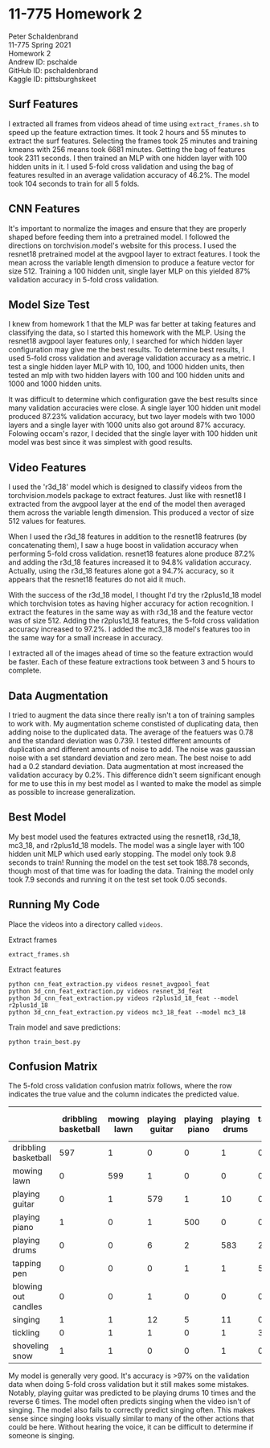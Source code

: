 # 11-775 Homework 2

Peter Schaldenbrand <br/>
11-775 Spring 2021<br/>
Homework 2 <br/>
Andrew ID: pschalde <br/>
GitHub ID: pschaldenbrand <br/>
Kaggle ID: pittsburghskeet

## Surf Features

I extracted all frames from videos ahead of time using ```extract_frames.sh``` to speed up the feature extraction times.  It took 2 hours and 55 minutes to extract the surf features.  Selecting the frames took 25 minutes and training kmeans with 256 means took 6681 minutes.  Getting the bag of features took 2311 seconds.  I then trained an MLP with one hidden layer with 100 hidden units in it.  I used 5-fold cross validation and using the bag of features resulted in an average validation accuracy of 46.2%.  The model took 104 seconds to train for all 5 folds.

## CNN Features

It's important to normalize the images and ensure that they are properly shaped before feeding them into a pretrained model.  I followed the directions on torchvision.model's website for this process.  I used the resnet18 pretrained model at the avgpool layer to extract features.  I took the mean across the variable length dimension to produce a feature vector for size 512.  Training a 100 hidden unit, single layer MLP on this yielded 87% validation accuracy in 5-fold cross validation.

## Model Size Test

I knew from homework 1 that the MLP was far better at taking features and classifying the data, so I started this homework with the MLP.  Using the resnet18 avgpool layer features only, I searched for which hidden layer configuration may give me the best results.  To determine best results, I used 5-fold cross validation and average validation accuracy as a metric.  I test a single hidden layer MLP with 10, 100, and 1000 hidden units, then tested an mlp with two hidden layers with 100 and 100 hidden units and 1000 and 1000 hidden units.

It was difficult to determine which configuration gave the best results since many validation accuracies were close.  A single layer 100 hidden unit model produced 87.23% validation accuracy, but two layer models with two 1000 layers and a single layer with 1000 units also got around 87% accuracy. Folowing occam's razor, I decided that the single layer with 100 hidden unit model was best since it was simplest with good results.

## Video Features

I used the 'r3d_18' model which is designed to classify videos from the torchvision.models package to extract features.  Just like with resnet18 I extracted from the avgpool layer at the end of the model then averaged them across the variable length dimension. This produced a vector of size 512 values for features.

When I used the r3d_18 features in addition to the resnet18 featrures (by concatenating them), I saw a huge boost in validation accuracy when performing 5-fold cross validation.  resnet18 features alone produce 87.2% and adding the r3d_18 features increased it to 94.8% validation accuracy.  Actually, using the r3d_18 features alone got a 94.7% accuracy, so it appears that the resnet18 features do not aid it much.

With the success of the r3d_18 model, I thought I'd try the r2plus1d_18 model which torchvision totes as having higher accuracy for action recognition.  I extract the features in the same way as with r3d_18 and the feature vector was of size 512. Adding the r2plus1d_18 features, the 5-fold cross validation accuracy increased to 97.2%.  I added the mc3_18 model's features too in the same way for a small increase in accuracy.

I extracted all of the images ahead of time so the feature extraction would be faster.  Each of these feature extractions took between 3 and 5 hours to complete.

## Data Augmentation

I tried to augment the data since there really isn't a ton of training samples to work with.  My augmentation scheme constisted of duplicating data, then adding noise to the duplicated data.  The average of the featuers was 0.78 and the standard deviation was 0.739.  I tested different amounts of duplication and different amounts of noise to add.  The noise was gaussian noise with a set standard deviation and zero mean.  The best noise to add had a 0.2 standard deviation. Data augmentation at most increased the validation accuracy by 0.2%.  This difference didn't seem significant enough for me to use this in my best model as I wanted to make the model as simple as possible to increase generalization.

## Best Model

My best model used the features extracted using the resnet18, r3d_18, mc3_18, and r2plus1d_18 models.  The model was a single layer with 100 hidden unit MLP which used early stopping.  The model only took 9.8 seconds to train!  Running the model on the test set took 188.78 seconds, though most of that time was for loading the data. Training the model only took 7.9 seconds and running it on the test set took 0.05 seconds.


## Running My Code

Place the videos into a directory called ```videos```.

Extract frames

```extract_frames.sh```

Extract features

```
python cnn_feat_extraction.py videos resnet_avgpool_feat
python 3d_cnn_feat_extraction.py videos resnet_3d_feat
python 3d_cnn_feat_extraction.py videos r2plus1d_18_feat --model r2plus1d_18
python 3d_cnn_feat_extraction.py videos mc3_18_feat --model mc3_18
```

Train model and save predictions:

```
python train_best.py
```

## Confusion Matrix

The 5-fold cross validation confusion matrix follows, where the row indicates the true value and the column indicates the predicted value.

|                             | dribbling <br>basketball | mowing <br>lawn | playing <br>guitar | playing <br>piano | playing <br>drums | tapping<br> pen | blowing <br>out <br>candles | singing | tickling | shoveling <br>snow |
|-----------------------------|--------------------------|-----------------|--------------------|-------------------|-------------------|-----------------|-----------------------------|---------|----------|--------------------|
| dribbling <br>basketball    | 597                      | 1               | 0                  | 0                 | 1                 | 0               | 0                           | 0       | 1        | 1                  |
| mowing <br>lawn             | 0                        | 599             | 1                  | 0                 | 0                 | 0               | 0                           | 0       | 0        | 1                  |
| playing <br>guitar          | 0                        | 1               | 579                | 1                 | 10                | 0               | 1                           | 7       | 1        | 1                  |
| playing <br>piano           | 1                        | 0               | 1                  | 500               | 0                 | 0               | 2                           | 5       | 0        | 0                  |
| playing <br>drums           | 0                        | 0               | 6                  | 2                 | 583               | 2               | 1                           | 7       | 0        | 0                  |
| tapping<br> pen             | 0                        | 0               | 0                  | 1                 | 1                 | 520             | 0                           | 2       | 1        | 1                  |
| blowing <br>out <br>candles | 0                        | 0               | 1                  | 0                 | 0                 | 0               | 592                         | 3       | 5        | 0                  |
| singing                     | 1                        | 1               | 12                 | 5                 | 11                | 0               | 7                           | 556     | 6        | 2                  |
| tickling                    | 0                        | 1               | 1                  | 0                 | 1                 | 3               | 4                           | 3       | 407      | 0                  |
| shoveling <br>snow          | 1                        | 1               | 0                  | 0                 | 1                 | 0               | 0                           | 0       | 0        | 598                |

My model is generally very good.  It's accuracy is >97% on the validation data when doing 5-fold cross validation but it still makes some mistakes.  Notably, playing guitar was predicted to be playing drums 10 times and the reverse 6 times.  The model often predicts singing when the video isn't of singing.  The model also fails to correctly predict singing often. This makes sense since singing looks visually similar to many of the other actions that could be here.  Without hearing the voice, it can be difficult to determine if someone is singing.
